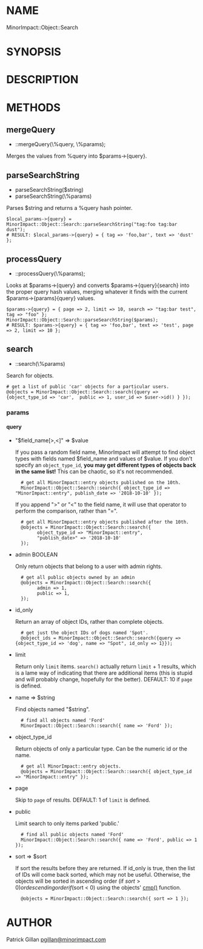 # NAME

MinorImpact::Object::Search

# SYNOPSIS

# DESCRIPTION

# METHODS

## mergeQuery

- ::mergeQuery(\\%query, \\%params);

Merges the values from %query into $params->{query}.

## parseSearchString

- parseSearchString($string)
- parseSearchString(\\%params)

Parses $string and returns a %query hash pointer.

    $local_params->{query} = MinorImpact::Object::Search::parseSearchString("tag:foo tag:bar dust");
    # RESULT: $local_params->{query} = { tag => 'foo,bar', text => 'dust' };

## processQuery

- ::processQuery(\\%params);

Looks at $params->{query} and converts $params->{query}{search} into
the proper query hash values, merging whatever it finds with the 
current $params->{params}{query} values.

    $params->{query} = { page => 2, limit => 10, search => "tag:bar test", tag => "foo" };
    MinorImpact::Object::Search::parseSearchString($params);
    # RESULT: $params->{query} = { tag => 'foo,bar', text => 'test', page => 2, limit => 10 };

## search

- ::search(\\%params)

Search for objects.

    # get a list of public 'car' objects for a particular users.
    @objects = MinorImpact::Object::Search::search({query => {object_type_id => 'car',  public => 1, user_id => $user->id() } });

### params

#### query

- "$field\_name\[>,<\]" => $value

    If you pass a random field name, MinorImpact will attempt to find object types
    with fields named $field\_name and values of $value.  If you don't specify an `object_type_id`,
    **you may get different types of objects back in the same list!**  This can be chaotic, so it's
    not recommended.

        # get all MinorImpact::entry objects published on the 10th.
        MinorImpact::Object::Search::search({ object_type_id => "MinorImpact::entry", publish_date => '2018-10-10' });

    If you append ">" or "<" to the field name, it will use that operator to 
    perform the comparison, rather than "=".

        # get all MinorImpact::entry objects published after the 10th.
        @objects = MinorImpact::Object::Search::search({ 
              object_type_id => "MinorImpact::entry", 
              "publish_date>" => '2018-10-10' 
        });

- admin BOOLEAN

    Only return objects that belong to a user with admin rights.

        # get all public objects owned by an admin
        @objects = MinorImpact::Object::Search::search({ 
              admin => 1,
              public => 1,
        });

- id\_only

    Return an array of object IDs, rather than complete objects.

        # get just the object IDs of dogs named 'Spot'.
        @object_ids = MinorImpact::Object::Search::search({query => {object_type_id => 'dog', name => "Spot", id_only => 1}});

- limit

    Return only `limit` items.  `search()` actually return `limit` + 1 results, which is a lame
    way of indicating that there are additional items (this is stupid and will probably change,
    hopefully for the better).
    DEFAULT: 10 if `page` is defined.

- name => $string

    Find objects named "$string".

        # find all objects named 'Ford'
        MinorImpact::Object::Search::search({ name => 'Ford' });

- object\_type\_id

    Return objects of only a particular type.  Can be the numeric id or the name.

        # get all MinorImpact::entry objects.
        @objects = MinorImpact::Object::Search::search({ object_type_id => "MinorImpact::entry" });

- page

    Skip to `page` of results.
    DEFAULT: 1 of `limit` is defined.

- public

    Limit search to only items parked 'public.'

        # find all public objects named 'Ford'
        MinorImpact::Object::Search::search({ name => 'Ford', public => 1 });

- sort => $sort

    If sort the results before they are returned.  If id\_only is true, then the
    list of IDs will come back sorted, which may not be useful.  Otherwise, the
    objects will be sorted in ascending order (if $sort > 0) or descending order
    if ($sort < 0) using the objects' [cmp()](./MinorImpact_Object.md#cmp) function.

        @objects = MinorImpact::Object::Search::search({ sort => 1 });

# AUTHOR

Patrick Gillan <pgillan@minorimpact.com>
